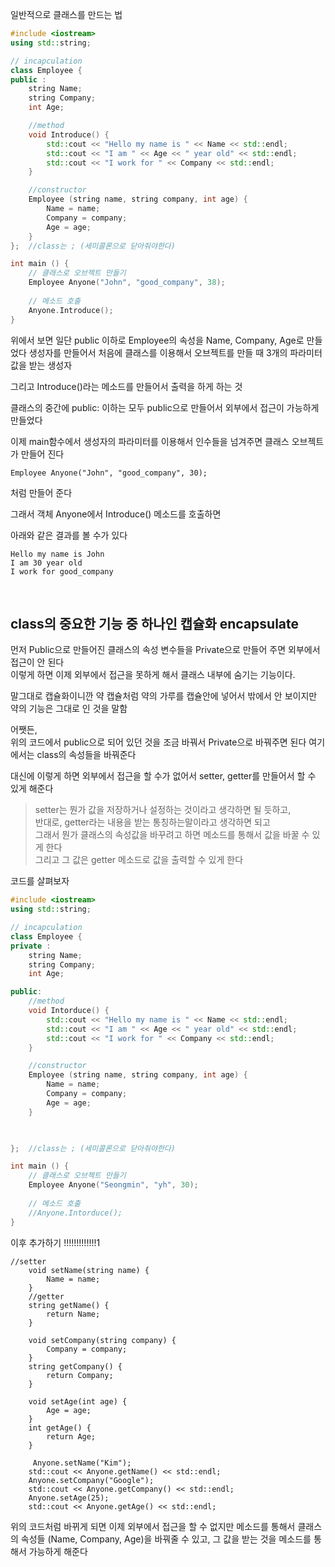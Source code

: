 일반적으로 클래스를 만드는 법

```cpp
#include <iostream>
using std::string;

// incapculation
class Employee {
public :
    string Name;
    string Company;
    int Age;

    //method
    void Introduce() {
        std::cout << "Hello my name is " << Name << std::endl;
        std::cout << "I am " << Age << " year old" << std::endl;
        std::cout << "I work for " << Company << std::endl;
    }

    //constructor
    Employee (string name, string company, int age) {
        Name = name;
        Company = company;
        Age = age;
    }
};  //class는 ; (세미콜론으로 닫아줘야한다)

int main () {
    // 클래스로 오브젝트 만들기
    Employee Anyone("John", "good_company", 38);
    
    // 메소드 호출
    Anyone.Introduce();
}
```

위에서 보면 일단 public 이하로 Employee의 속성을 Name, Company, Age로 만들었다
생성자를 만들어서 처음에 클래스를 이용해서 오브젝트를 만들 때 3개의 파라미터 값을 받는 생성자

그리고 Introduce()라는 메소드를 만들어서 출력을 하게 하는 것

클래스의 중간에 public: 이하는 모두 public으로 만들어서 외부에서 접근이 가능하게 만들었다

이제 main함수에서 생성자의 파라미터를 이용해서 인수들을 넘겨주면 클래스 오브젝트가 만들어 진다

```
Employee Anyone("John", "good_company", 30);
```
처럼 만들어 준다

그래서 객체 Anyone에서 Introduce() 메소드를 호출하면

아래와 같은 결과를 볼 수가 있다
```
Hello my name is John
I am 30 year old
I work for good_company
```

<br/>

## class의 중요한 기능 중 하나인 캡슐화 encapsulate

먼저 Public으로 만들어진 클래스의 속성 변수들을 Private으로 만들어 주면 외부에서 접근이 안 된다  
이렇게 하면 이제 외부에서 접근을 못하게 해서 클래스 내부에 숨기는 기능이다. 

말그대로 캡슐화이니깐 약 캡슐처럼 약의 가루를 캡슐안에 넣어서 밖에서 안 보이지만 약의 기능은 그대로 인 것을 말함

어쨋든,   
위의 코드에서 public으로 되어 있던 것을 조금 바꿔서 Private으로 바꿔주면 된다
여기에서는 class의 속성들을 바꿔준다 

대신에 이렇게 하면 외부에서 접근을 할 수가 없어서 setter, getter를 만들어서 할 수 있게 해준다

> setter는 뭔가 값을 저장하거나 설정하는 것이라고 생각하면 될 듯하고,  
반대로, getter라는 내용을 받는 통칭하는말이라고 생각하면 되고     
그래서 뭔가 클래스의 속성값을 바꾸려고 하면 메소드를 통해서 값을 바꿀 수 있게 한다    
그리고 그 값은 getter 메소드로 값을 출력할 수 있게 한다  

코드를 살펴보자

```cpp
#include <iostream>
using std::string;

// incapculation
class Employee {
private :
    string Name;
    string Company;
    int Age;

public:
    //method
    void Intorduce() {
        std::cout << "Hello my name is " << Name << std::endl;
        std::cout << "I am " << Age << " year old" << std::endl;
        std::cout << "I work for " << Company << std::endl;
    }

    //constructor
    Employee (string name, string company, int age) {
        Name = name;
        Company = company;
        Age = age;
    }

    

};  //class는 ; (세미콜론으로 닫아줘야한다)

int main () {
    // 클래스로 오브젝트 만들기
    Employee Anyone("Seongmin", "yh", 30);
    
    // 메소드 호출
    //Anyone.Intorduce();
}
```

이후 추가하기 !!!!!!!!!!!!!1


```
//setter
    void setName(string name) {
        Name = name;
    }
    //getter
    string getName() {
        return Name;
    }

    void setCompany(string company) {
        Company = company;
    }
    string getCompany() {
        return Company;
    }

    void setAge(int age) {
        Age = age;
    }
    int getAge() {
        return Age;
    }

     Anyone.setName("Kim");
    std::cout << Anyone.getName() << std::endl;
    Anyone.setCompany("Google");
    std::cout << Anyone.getCompany() << std::endl;
    Anyone.setAge(25); 
    std::cout << Anyone.getAge() << std::endl; 
```

위의 코드처럼 바뀌게 되면 이제 외부에서 접근을 할 수 없지만 메소드를 통해서 
클래스의 속성들 (Name, Company, Age)을 바꿔줄 수 있고, 그 값을 받는 것을 메소드를 통해서 가능하게 해준다

